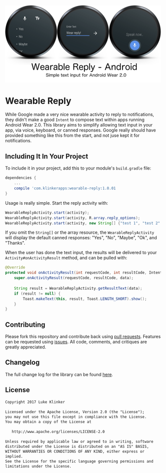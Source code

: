 ![feature graphic](artwork/feature.png)

# Wearable Reply

While Google made a very nice wearable activity to reply to notifications, they didn't make a good `Intent` to compose text within apps running Android Wear 2.0. This library aims to simplify allowing text input in your app, via voice, keyboard, or canned responses. Google really should have provided something like this from the start, and not juse kept it for notifications.

## Including It In Your Project

To include it in your project, add this to your module's `build.gradle` file:

```groovy
dependencies {
	...
	compile 'com.klinkerapps:wearable-reply:1.0.01
}
```

Usage is really simple. Start the reply activity with:

```java
WearableReplyActivity.start(activity);
WearableReplyActivity.start(activity, R.array.reply_options);
WearableReplyActivity.start(activity, new String[] {"test 1", "test 2" });
```

If you omit the `String[]` or the array resource, the `WearableReplyActivity` will display the default canned responses: "Yes", "No", "Maybe", "Ok", and "Thanks".

When the user has done the text input, the results will be delivered to your `Activity#onActivityResult` method, and can be pulled with:

```java
@Override
protected void onActivityResult(int requestCode, int resultCode, Intent data) {
    super.onActivityResult(requestCode, resultCode, data);

    String result = WearableReplyActivity.getResultText(data);
    if (result != null) {
        Toast.makeText(this, result, Toast.LENGTH_SHORT).show();
    }
}
```

## Contributing

Please fork this repository and contribute back using [pull requests](https://github.com/klinker24/wearable-reply/pulls). Features can be requested using [issues](https://github.com/klinker24/wearable-reply/issues). All code, comments, and critiques are greatly appreciated.

## Changelog

The full change log for the library can be found [here](https://github.com/klinker24/wearable-reply/blob/master/CHANGELOG.md).


## License

    Copyright 2017 Luke Klinker

    Licensed under the Apache License, Version 2.0 (the "License");
    you may not use this file except in compliance with the License.
    You may obtain a copy of the License at

       http://www.apache.org/licenses/LICENSE-2.0

    Unless required by applicable law or agreed to in writing, software
    distributed under the License is distributed on an "AS IS" BASIS,
    WITHOUT WARRANTIES OR CONDITIONS OF ANY KIND, either express or implied.
    See the License for the specific language governing permissions and
    limitations under the License.
    
    
